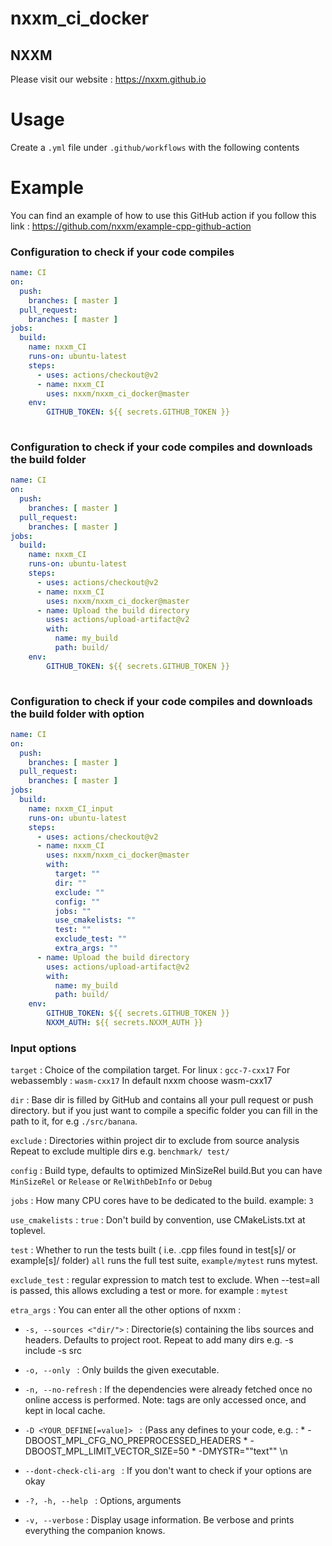 # nxxm_ci_docker

## NXXM
Please visit our website : https://nxxm.github.io 

# Usage
Create a ``.yml`` file under ``.github/workflows`` with the following contents

# Example

You can find an example of how to use this GitHub action if you follow this link : https://github.com/nxxm/example-cpp-github-action

### Configuration to check if your code compiles

```yml
name: CI
on:
  push:
    branches: [ master ]
  pull_request:
    branches: [ master ]
jobs:
  build:
    name: nxxm_CI
    runs-on: ubuntu-latest
    steps:
      - uses: actions/checkout@v2
      - name: nxxm_CI 
        uses: nxxm/nxxm_ci_docker@master
    env:
        GITHUB_TOKEN: ${{ secrets.GITHUB_TOKEN }}
        
```
### Configuration to check if your code compiles and downloads the build folder 


```yml
name: CI
on:
  push:
    branches: [ master ]
  pull_request:
    branches: [ master ]
jobs:
  build:
    name: nxxm_CI
    runs-on: ubuntu-latest
    steps:
      - uses: actions/checkout@v2
      - name: nxxm_CI 
        uses: nxxm/nxxm_ci_docker@master
      - name: Upload the build directory
        uses: actions/upload-artifact@v2
        with:
          name: my_build
          path: build/
    env:
        GITHUB_TOKEN: ${{ secrets.GITHUB_TOKEN }}
       
```

### Configuration to check if your code compiles and downloads the build folder with option 

```yml
name: CI
on:
  push:
    branches: [ master ]
  pull_request:
    branches: [ master ]
jobs:
  build:
    name: nxxm_CI_input
    runs-on: ubuntu-latest
    steps:
      - uses: actions/checkout@v2
      - name: nxxm_CI 
        uses: nxxm/nxxm_ci_docker@master
        with: 
          target: ""
          dir: ""
          exclude: ""
          config: ""
          jobs: ""
          use_cmakelists: ""
          test: ""
          exclude_test: ""          
          extra_args: ""
      - name: Upload the build directory
        uses: actions/upload-artifact@v2
        with:
          name: my_build
          path: build/
    env:
        GITHUB_TOKEN: ${{ secrets.GITHUB_TOKEN }}
        NXXM_AUTH: ${{ secrets.NXXM_AUTH }}

```

### Input options

``target`` : Choice of the compilation target. 
             For linux : ``gcc-7-cxx17``
             For webassembly : ``wasm-cxx17``
             In default nxxm choose wasm-cxx17
             
``dir`` : Base dir is filled by GitHub and contains all your pull request or push directory. but if you just want to compile a specific folder you can fill in the path to it, for e.g ``./src/banana``.
  
 ``exclude`` : Directories within project dir to exclude from source analysis 
               Repeat to exclude multiple dirs e.g.  ``benchmark/ test/``

``config`` : Build type, defaults to optimized MinSizeRel build.But you can have ``MinSizeRel`` or ``Release`` or ``RelWithDebInfo`` or ``Debug``

``jobs`` : How many CPU cores have to be dedicated to the build. example: ``3``

``use_cmakelists`` :  ``true``  : Don't build by convention, use CMakeLists.txt at toplevel.

``test`` :   Whether to run the tests built ( i.e. .cpp files found in test[s]/ or example[s]/ folder)
            ``all`` runs the full test suite, ``example/mytest`` runs mytest.

``exclude_test`` :   regular expression to match test to exclude. When --test=all is passed, this allows excluding a test or more.
                     for example : ``mytest``

``etra_args`` : You can enter all the other options of nxxm :
     
  - ``-s, --sources <"dir/">`` : Directorie(s) containing the libs sources and headers. Defaults to project root.
                                 Repeat to add many dirs e.g. -s include -s src

  - ``-o, --only `` : Only builds the given executable.
      
  - ``-n, --no-refresh`` : If the dependencies were already fetched once no online access is performed.
                          Note: tags are only accessed once, and kept in local cache.
      
  - ``-D <YOUR_DEFINE[=value]> `` : (Pass any defines to your code, e.g. :
                                    * -DBOOST_MPL_CFG_NO_PREPROCESSED_HEADERS
                                    * -DBOOST_MPL_LIMIT_VECTOR_SIZE=50
                                    * -DMYSTR="\"text\"" \n 

  - ``--dont-check-cli-arg `` : If you don't want to check if your options are okay 
          
  - ``-?, -h, --help `` : Options, arguments
      
  - ``-v, --verbose`` : Display usage information.
                        Be verbose and prints everything the companion knows.
